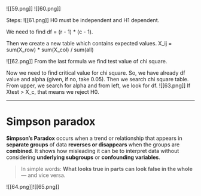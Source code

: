 ![[59.png]]
![[60.png]]

Steps:
![[61.png]]
H0 must be independent and H1 dependent.

We need to find df = (r - 1) * (c - 1).

Then we create a new table which contains expected values.
X_ij = sum(X_row) * sum(X_col) / sum(all)

![[62.png]]
From the last formula we find test value of chi square.

Now we need to find critical value for chi square.
So, we have already df value and alpha (given, if no, take 0.05). Then we search chi square table. From upper, we search for alpha and from left, we look for df.
![[63.png]]
If Xtest > X_c, that means we reject H0.

-----
# **Simpson paradox**
**Simpson’s Paradox** occurs when a trend or relationship that appears in **separate groups** of data **reverses or disappears** when the groups are **combined**. It shows how misleading it can be to interpret data without considering **underlying subgroups** or **confounding variables**.

> In simple words: **What looks true in parts can look false in the whole** — and vice versa.

![[64.png]]![[65.png]]